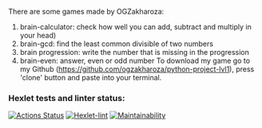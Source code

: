 There are some games made by OGZakharoza:
1) brain-calculator: check how well you can add, subtract and multiply in your head)
2) brain-gcd: find the least common divisible of two numbers
3) brain progression: write the number that is missing in the progression
4) brain-even: answer, even or odd number 
To download my game go to my Github (https://github.com/ogzakharoza/python-project-lvl1), press 'clone' button and paste into your terminal.
### Hexlet tests and linter status:
[![Actions Status](https://github.com/ogzakharoza/python-project-lvl1/workflows/hexlet-check/badge.svg)](https://github.com/ogzakharoza/python-project-lvl1/actions)
[![Hexlet-lint](https://github.com/ogzakharoza/python-project-lvl1/actions/workflows/hexlet-lint.yml/badge.svg?branch=ogzakharoza)](https://github.com/ogzakharoza/python-project-lvl1/actions/workflows/hexlet-lint.yml)
[![Maintainability](https://api.codeclimate.com/v1/badges/531f4431fb212e530a93/maintainability)](https://codeclimate.com/github/ogzakharoza/python-project-lvl1/maintainability)
